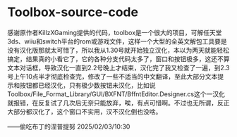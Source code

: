 # Toolbox-source-code
 感谢原作者KillzXGaming提供的代码，toolbox是一个很大的项目，可解任天堂3ds、wiiu和switch平台的rom或游戏文件，这样一个大型的全英文解包工具要是没有汉化版那就太可惜了，所以我从1.30号就开始独立汉化，本以为两天就能轻松搞定，结果真的小看它了，它的各种分支代码太多了，窗口和按钮极多，这还不算文本对话框，导致汉化一直到2.2号晚上才结束，汉化完了我又检查了一遍，到2.3号上午10点半才彻底检查完，修改了一些不适当的中文翻译，至此大部分文本提示和按钮都已经汉化，只有极少数按钮未汉化，比如说Toolbox/File_Format_Library/GUI/BXFNT/BffntEditor.Designer.cs这个一汉化就报错，在反复试了几次后无奈只能放弃，唉，有点可惜啊。不过也无所谓，反正大部分都汉化了，这个窗口不实用，汉不汉化倒也没啥。



——偷吃布丁的涅普提努               2025/02/03/10:30
